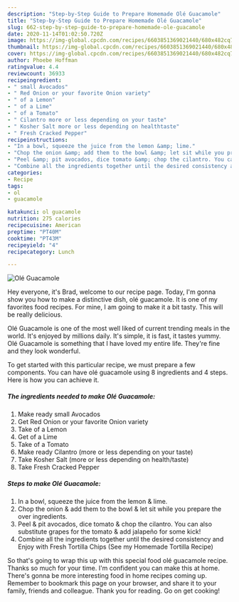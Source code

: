 ```yaml
---
description: "Step-by-Step Guide to Prepare Homemade Olé Guacamole"
title: "Step-by-Step Guide to Prepare Homemade Olé Guacamole"
slug: 662-step-by-step-guide-to-prepare-homemade-ole-guacamole
date: 2020-11-14T01:02:50.720Z
image: https://img-global.cpcdn.com/recipes/6603851369021440/680x482cq70/ole-guacamole-recipe-main-photo.jpg
thumbnail: https://img-global.cpcdn.com/recipes/6603851369021440/680x482cq70/ole-guacamole-recipe-main-photo.jpg
cover: https://img-global.cpcdn.com/recipes/6603851369021440/680x482cq70/ole-guacamole-recipe-main-photo.jpg
author: Phoebe Hoffman
ratingvalue: 4.4
reviewcount: 36933
recipeingredient:
- " small Avocados"
- " Red Onion or your favorite Onion variety"
- " of a Lemon"
- " of a Lime"
- " of a Tomato"
- " Cilantro more or less depending on your taste"
- " Kosher Salt more or less depending on healthtaste"
- " Fresh Cracked Pepper"
recipeinstructions:
- "In a bowl, squeeze the juice from the lemon &amp; lime."
- "Chop the onion &amp; add them to the bowl &amp; let sit while you prepare the over ingredients."
- "Peel &amp; pit avocados, dice tomato &amp; chop the cilantro. You can also substitute grapes for the tomato &amp; add jalapeño for some kick!"
- "Combine all the ingredients together until the desired consistency and Enjoy with Fresh Tortilla Chips (See my Homemade Tortilla Recipe)"
categories:
- Recipe
tags:
- ol
- guacamole

katakunci: ol guacamole 
nutrition: 275 calories
recipecuisine: American
preptime: "PT40M"
cooktime: "PT43M"
recipeyield: "4"
recipecategory: Lunch

---
```



![Olé Guacamole](https://img-global.cpcdn.com/recipes/6603851369021440/680x482cq70/ole-guacamole-recipe-main-photo.jpg)

Hey everyone, it's Brad, welcome to our recipe page. Today, I'm gonna show you how to make a distinctive dish, olé guacamole. It is one of my favorites food recipes. For mine, I am going to make it a bit tasty. This will be really delicious.



Olé Guacamole is one of the most well liked of current trending meals in the world. It's enjoyed by millions daily. It's simple, it is fast, it tastes yummy. Olé Guacamole is something that I have loved my entire life. They're fine and they look wonderful.


To get started with this particular recipe, we must prepare a few components. You can have olé guacamole using 8 ingredients and 4 steps. Here is how you can achieve it.

<!--inarticleads1-->

##### The ingredients needed to make Olé Guacamole:

1. Make ready  small Avocados
1. Get  Red Onion or your favorite Onion variety
1. Take  of a Lemon
1. Get  of a Lime
1. Take  of a Tomato
1. Make ready  Cilantro (more or less depending on your taste)
1. Take  Kosher Salt (more or less depending on health/taste)
1. Take  Fresh Cracked Pepper




<!--inarticleads2-->

##### Steps to make Olé Guacamole:

1. In a bowl, squeeze the juice from the lemon &amp; lime.
1. Chop the onion &amp; add them to the bowl &amp; let sit while you prepare the over ingredients.
1. Peel &amp; pit avocados, dice tomato &amp; chop the cilantro. You can also substitute grapes for the tomato &amp; add jalapeño for some kick!
1. Combine all the ingredients together until the desired consistency and Enjoy with Fresh Tortilla Chips (See my Homemade Tortilla Recipe)




So that's going to wrap this up with this special food olé guacamole recipe. Thanks so much for your time. I'm confident you can make this at home. There's gonna be more interesting food in home recipes coming up. Remember to bookmark this page on your browser, and share it to your family, friends and colleague. Thank you for reading. Go on get cooking!
